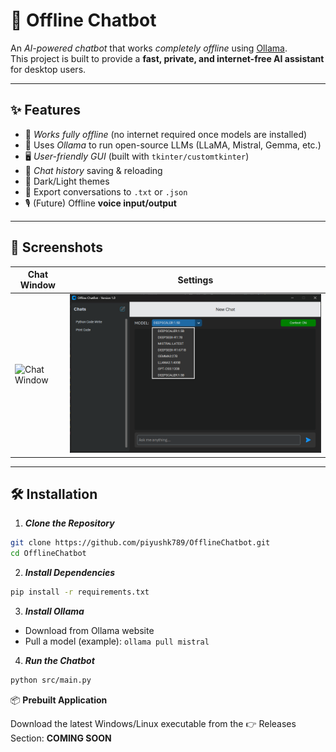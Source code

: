 # 🤖 Offline Chatbot

An *AI-powered chatbot* that works *completely offline* using [Ollama](https://ollama.com).  
This project is built to provide a **fast, private, and internet-free AI assistant** for desktop users.

---

## ✨ Features
- 📴 *Works fully offline* (no internet required once models are installed)
- 🔄 Uses *Ollama* to run open-source LLMs (LLaMA, Mistral, Gemma, etc.)
- 🖥️ *User-friendly GUI* (built with `tkinter/customtkinter`)
- 💬 *Chat history* saving & reloading
- 🎨 Dark/Light themes
- 📂 Export conversations to `.txt` or `.json`
- 🎙️ (Future) Offline **voice input/output**

---

## 📸 Screenshots
| Chat Window | Settings |
|-------------|-----------|
| ![Chat Window](screenshots/chat.png) | ![Settings](screenshots/settings.png) |

---

## 🛠 Installation

1. ***Clone the Repository***
```bash
git clone https://github.com/piyushk789/OfflineChatbot.git
cd OfflineChatbot
```

2. ***Install Dependencies***
```bash
pip install -r requirements.txt
```

3. ***Install Ollama***

- Download from Ollama website
- Pull a model (example):
  ```ollama pull mistral```

4. ***Run the Chatbot***
```bash
python src/main.py
```

📦 **Prebuilt Application**

Download the latest Windows/Linux executable from the
👉 Releases Section: **COMING SOON**
